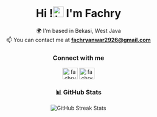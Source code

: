 <h1 align="center">Hi !<img src="https://user-images.githubusercontent.com/1303154/88677602-1635ba80-d120-11ea-84d8-d263ba5fc3c0.gif" width="28px" alt="hi"> I'm Fachry</h1>

<div align="center">
  
🌍 I'm based in Bekasi, West Java <br>
📫 You can contact me at **fachryanwar2926@gmail.com** 
</div>

<div align="center">
  <h3>Connect with me</h3>
  <a href="https://instagram.com/fachryanwarr" target="blank"
    ><img
      align="center"
      src="https://raw.githubusercontent.com/rahuldkjain/github-profile-readme-generator/master/src/images/icons/Social/instagram.svg"
      alt="fachryanwarr"
      height="30"
      width="40"
  /></a>
  <a href="https://linkedin.com/in/fachry-anwar-b30b42284" target="blank"><img align="center" src="https://raw.githubusercontent.com/rahuldkjain/github-profile-readme-generator/master/src/images/icons/Social/linked-in-alt.svg" alt="fachryanwar-linkedin" height="30" width="40" /></a>
</div>


<div align="center">
  <h3>📊 GitHub Stats</h3>
  <p align="center">
    <img
      src="https://github-readme-streak-stats.herokuapp.com/?user=fachryanwarr&theme=vision-friendly-dark&hide_border=false"
      alt="GitHub Streak Stats"
    />
  </p>
</div>


